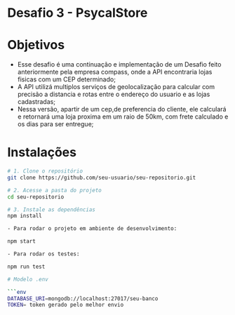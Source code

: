 # Desafio 3 - PsycalStore

# Objetivos

- Esse desafio é uma continuação e implementação de um Desafio feito anteriormente pela
  empresa compass, onde a API encontraria lojas fisicas com um CEP determinado;
- A API utilizá multiplos serviços de geolocalização para calcular com precisão a distancia
  e rotas entre o endereço do usuario e as lojas cadastradas;
- Nessa versão, apartir de um cep,de preferencia do cliente, ele calculará e retornará
uma loja proxima em um raio de 50km, com frete calculado e os dias para ser entregue;

# Instalações

```bash
# 1. Clone o repositório
git clone https://github.com/seu-usuario/seu-repositorio.git

# 2. Acesse a pasta do projeto
cd seu-repositorio

# 3. Instale as dependências
npm install

- Para rodar o projeto em ambiente de desenvolvimento:

npm start

- Para rodar os testes:

npm run test

# Modelo .env

```env
DATABASE_URI=mongodb://localhost:27017/seu-banco
TOKEN= token gerado pelo melhor envio

